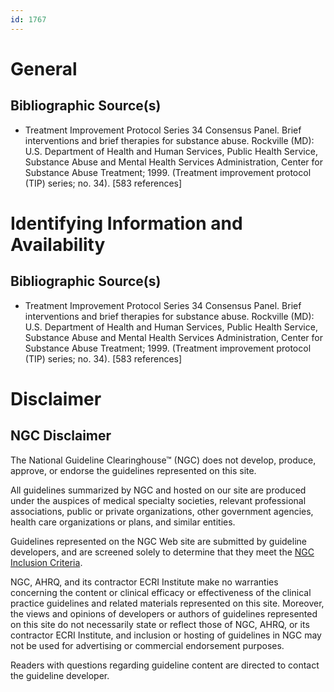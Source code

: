 ```yaml
---
id: 1767
---
```


# General

## Bibliographic Source(s)

- Treatment Improvement Protocol Series 34 Consensus Panel. Brief interventions and brief therapies for substance abuse. Rockville (MD): U.S. Department of Health and Human Services, Public Health Service, Substance Abuse and Mental Health Services Administration, Center for Substance Abuse Treatment; 1999. (Treatment improvement protocol (TIP) series; no. 34). [583 references]

# Identifying Information and Availability

## Bibliographic Source(s)

- Treatment Improvement Protocol Series 34 Consensus Panel. Brief interventions and brief therapies for substance abuse. Rockville (MD): U.S. Department of Health and Human Services, Public Health Service, Substance Abuse and Mental Health Services Administration, Center for Substance Abuse Treatment; 1999. (Treatment improvement protocol (TIP) series; no. 34). [583 references]

# Disclaimer

## NGC Disclaimer

The National Guideline Clearinghouse™ (NGC) does not develop, produce, approve, or endorse the guidelines represented on this site.

All guidelines summarized by NGC and hosted on our site are produced under the auspices of medical specialty societies, relevant professional associations, public or private organizations, other government agencies, health care organizations or plans, and similar entities.

Guidelines represented on the NGC Web site are submitted by guideline developers, and are screened solely to determine that they meet the [NGC Inclusion Criteria](/help-and-about/summaries/inclusion-criteria).

NGC, AHRQ, and its contractor ECRI Institute make no warranties concerning the content or clinical efficacy or effectiveness of the clinical practice guidelines and related materials represented on this site. Moreover, the views and opinions of developers or authors of guidelines represented on this site do not necessarily state or reflect those of NGC, AHRQ, or its contractor ECRI Institute, and inclusion or hosting of guidelines in NGC may not be used for advertising or commercial endorsement purposes.

Readers with questions regarding guideline content are directed to contact the guideline developer.

